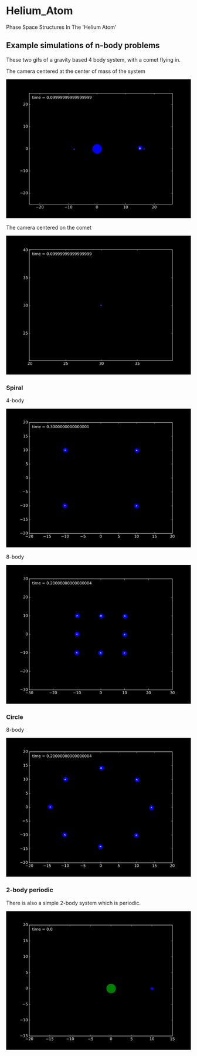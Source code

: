 # Helium_Atom
Phase Space Structures In The 'Helium Atom'


## Example simulations of n-body problems


These two gifs of a gravity based 4 body system, with a comet flying in.

The camera centered at the center of mass of the system

![Alt Text](https://raw.githubusercontent.com/Hitthesurf/Helium_Atom/master/Simulations/GIF_Sim/4_body_orbit_center_of_mass.gif?raw=true)


The camera centered on the comet

![Alt Text](https://raw.githubusercontent.com/Hitthesurf/Helium_Atom/master/Simulations/GIF_Sim/4_body_orbit_object_5.gif?raw=true)

### Spiral

4-body

![Alt Text](https://raw.githubusercontent.com/Hitthesurf/Helium_Atom/master/Simulations/GIF_Sim/4_body_spiral.gif?raw=true)


8-body

![Alt Text](https://raw.githubusercontent.com/Hitthesurf/Helium_Atom/master/Simulations/GIF_Sim/8_body_spiral.gif?raw=true)



### Circle

8-body

![Alt Text](https://raw.githubusercontent.com/Hitthesurf/Helium_Atom/master/Simulations/GIF_Sim/8_body_circle.gif?raw=true)



### 2-body periodic
There is also a simple 2-body system which is periodic.

![Alt Text](https://raw.githubusercontent.com/Hitthesurf/Helium_Atom/master/Simulations/GIF_Sim/BigLittleOrbit.gif?raw=true)

